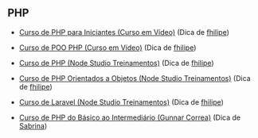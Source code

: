 ## PHP

- [Curso de PHP para Iniciantes (Curso em Vídeo)](https://www.youtube.com/watch?v=F7KzJ7e6EAc&list=PLHz_AreHm4dm4beCCCmW4xwpmLf6EHY9k) (Dica de [fhilipe](https://github.com/fhilipecrash))

- [Curso de POO PHP (Curso em Vídeo)](https://www.youtube.com/watch?v=KlIL63MeyMY&list=PLHz_AreHm4dmGuLII3tsvryMMD7VgcT7x) (Dica de [fhilipe](https://github.com/fhilipecrash))

- [Curso de PHP (Node Studio Treinamentos)](https://www.youtube.com/watch?v=XwpsxPmQN2E&list=PLwXQLZ3FdTVEITn849NlfI9BGY-hk1wkq) (Dica de [fhilipe](https://github.com/fhilipecrash))

- [Curso de PHP Orientados a Objetos (Node Studio Treinamentos)](https://www.youtube.com/watch?v=hzy_P_H-1CQ&list=PLwXQLZ3FdTVEau55kNj_zLgpXL4JZUg8I) (Dica de [fhilipe](https://github.com/fhilipecrash))

- [Curso de Laravel (Node Studio Treinamentos)](https://www.youtube.com/watch?v=SnOlhaJTMTA&list=PLwXQLZ3FdTVH5Tb57_-ll_r0VhNz9RrXb) (Dica de [fhilipe](https://github.com/fhilipecrash))

- [Curso de PHP do Básico ao Intermediário (Gunnar Correa)](https://www.udemy.com/course/php-do-basico-ao-intermediario/) (Dica de [Sabrina](https://github.com/sanaderer))